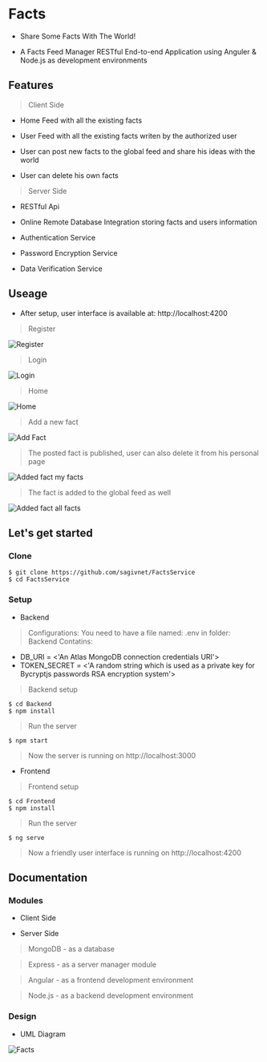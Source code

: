 # Facts

- Share Some Facts With The World!

- A Facts Feed Manager RESTful End-to-end Application using Anguler & Node.js as development environments

## Features

> Client Side

- Home Feed with all the existing facts

- User Feed with all the existing facts writen by the authorized user

- User can post new facts to the global feed and share his ideas with the world

- User can delete his own facts 

> Server Side

- RESTful Api

- Online Remote Database Integration storing facts and users information

- Authentication Service

- Password Encryption Service

- Data Verification Service

## Useage 

- After setup, user interface is available at: http://localhost:4200

> Register

<img src="https://i.ibb.co/M5PsJvL/register.png" title="Register">

> Login

<img src="https://i.ibb.co/rQH0cSB/login.png" title="Login">

> Home

<img src="https://i.ibb.co/4ghR63R/home.png" title="Home">

> Add a new fact

<img src="https://i.ibb.co/XxbsPXs/newFact.png" title="Add Fact">

> The posted fact is published, user can also delete it from his personal page

<img src="https://i.ibb.co/QHy7kHn/newFact2.png" title="Added fact my facts">

> The fact is added to the global feed as well

<img src="https://i.ibb.co/NxpM6M2/newFact3.png" title="Added fact all facts">


## Let's get started

### Clone

```shell
$ git clone https://github.com/sagivnet/FactsService
$ cd FactsService
```

### Setup

- Backend 


> Configurations: You need to have a file named: .env in folder: Backend Contatins:

- DB_URI        =  <'An Atlas MongoDB connection credentials URI'>
- TOKEN_SECRET  =  <'A random string which is used as a private key for Bycryptjs passwords RSA encryption system'>

> Backend setup

```shell
$ cd Backend
$ npm install
```

> Run the server

```shell
$ npm start
```

> Now the server is running on http://localhost:3000

- Frontend

> Frontend setup

```shell
$ cd Frontend
$ npm install
```

> Run the server

```shell
$ ng serve
```

> Now a friendly user interface is running on http://localhost:4200

## Documentation 

### Modules

- Client Side

- Server Side

> MongoDB - as a database

> Express - as a server manager module

> Angular - as a frontend development environment

> Node.js - as a backend development environment

### Design 

- UML Diagram

<img src="https://i.ibb.co/xzVgcp3/UML.png" title="Facts">
